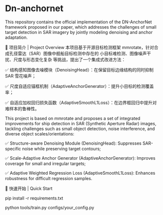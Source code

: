 # Dn-anchornet
This repository contains the official implementation of the DN-AnchorNet framework proposed in our paper, which addresses the challenges of small target detection in SAR imagery by jointly modeling denoising and anchor adaptation.

📌 项目简介 | Project Overview
本项目基于开源目标检测框架 mmrotate，针对合成孔径雷达（SAR）图像中舰船目标检测中存在的 小目标难检测、图像噪声干扰、尺度与形态变化复杂 等挑战，提出了一个集成式改进方法：

✅ 结构感知图像去噪模块（DenoisingHead）：在保留目标边缘结构的同时抑制 SAR 雪花噪声；

✅ 尺度自适应锚框机制（AdaptiveAnchorGenerator）：提升小目标的检测覆盖率；

✅ 自适应加权回归损失函数（AdaptiveSmoothL1Loss）：在边界框回归中提升对难样本的鲁棒性。

This project is based on mmrotate and proposes a set of integrated improvements for ship detection in SAR (Synthetic Aperture Radar) images, tackling challenges such as small object detection, noise interference, and diverse object scales/orientations:

✅ Structure-aware Denoising Module (DenoisingHead): Suppresses SAR-specific noise while preserving target contours;

✅ Scale-Adaptive Anchor Generator (AdaptiveAnchorGenerator): Improves coverage for small and irregular targets;

✅ Adaptive Weighted Regression Loss (AdaptiveSmoothL1Loss): Enhances robustness for difficult regression samples.

🚀 快速开始 | Quick Start

pip install -r requirements.txt

python tools/train.py configs/your_config.py
